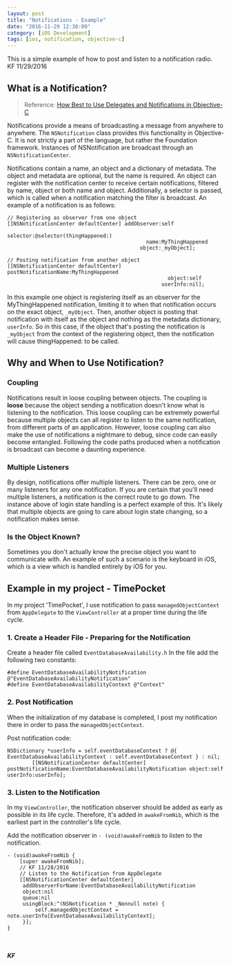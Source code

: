 ```yaml
---
layout: post
title: "Notifications - Example"
date: "2016-11-29 12:30:00"
category: [iOS Development]
tags: [ios, notification, objective-c]
---
```

<div class = "message">
This is a simple example of how to post and listen to a notification radio.
<br>KF 11/29/2016
</div>

##  What is a Notification? 
>Reference: [How Best to Use Delegates and Notifications in Objective-C](http://www.informit.com/articles/article.aspx?p=2091958)

Notifications provide a means of broadcasting a message from anywhere to anywhere. The `NSNotification` class provides this functionality in Objective-C. It is not strictly a part of the language, but rather the Foundation framework. Instances of NSNotification are broadcast through an `NSNotificationCenter`.

Notifications contain a name, an object and a dictionary of metadata. The object and metadata are optional, but the name is required. An object can register with the notification center to receive certain notifications, filtered by name, object or both name and object. Additionally, a selector is passed, which is called when a notification matching the filter is broadcast.
An example of a notification is as follows:
<!--more-->

```objc 
// Registering as observer from one object
[[NSNotificationCenter defaultCenter] addObserver:self
                                         selector:@selector(thingHappened:)
                                             name:MyThingHappened
                                           object:_myObject];

// Posting notification from another object
[[NSNotificationCenter defaultCenter] postNotificationName:MyThingHappened
                                                    object:self
                                                  userInfo:nil];
```

In this example one object is registering itself as an observer for the MyThingHappened notification, limiting it to when that notification occurs on the exact object, `_myObject`. Then, another object is posting that notification with itself as the object and nothing as the metadata dictionary, `userInfo`. So in this case, if the object that's posting the notification is `_myObject` from the context of the registering object, then the notification will cause thingHappened: to be called.

## Why and When to Use Notification?

### Coupling
Notifications result in loose coupling between objects. The coupling is **loose** because the object sending a notification doesn't know what is listening to the notification. This loose coupling can be extremely powerful because multiple objects can all register to listen to the same notification, from different parts of an application. However, loose coupling can also make the use of notifications a nightmare to debug, since code can easily become entangled. Following the code paths produced when a notification is broadcast can become a daunting experience.

### Multiple Listeners
By design, notifications offer multiple listeners. There can be zero, one or many listeners for any one notification. If you are certain that you'll need multiple listeners, a notification is the correct route to go down. The instance above of login state handling is a perfect example of this. It's likely that multiple objects are going to care about login state changing, so a notification makes sense.

### Is the Object Known?
Sometimes you don't actually know the precise object you want to communicate with. An example of such a scenario is the keyboard in iOS, which is a view which is handled entirely by iOS for you.

## Example in my project - TimePocket
In my project 'TimePocket', I use notification to pass `managedObjectContext` from `AppDelegate` to the `ViewController` at a proper time during the life cycle.

### 1. Create a Header File - Preparing for the Notification
Create a header file called `EventDatabaseAvailability.h`
In the file add the following two constants:

```objc
#define EventDatabaseAvailabilityNotification @"EventDatabaseAvailabilityNotification"
#define EventDatabaseAvailabilityContext @"Context"
```
### 2. Post Notification
When the initialization of my database is completed, I post my notification there in order to pass the `managedObjectContext`.

Post notification code:

```objc
NSDictionary *userInfo = self.eventDatabaseContext ? @{ EventDatabaseAvailabilityContext : self.eventDatabaseContext } : nil;
        [[NSNotificationCenter defaultCenter] postNotificationName:EventDatabaseAvailabilityNotification object:self userInfo:userInfo];
```
### 3. Listen to the Notification
In my `ViewController`, the notification observer should be added as early as possible in its life cycle. Therefore, it's added in `awakeFromNib`, which is the earliest part in the controller's life cycle.

Add the notification observer in `- (void)awakeFromNib` to listen to the notification.

```objc
- (void)awakeFromNib {
    [super awakeFromNib];
    // KF 11/28/2016
    // Listen to the Notification from AppDelegate
    [[NSNotificationCenter defaultCenter]
     addObserverForName:EventDatabaseAvailabilityNotification
     object:nil
     queue:nil
     usingBlock:^(NSNotification * _Nonnull note) {
         self.managedObjectContext = note.userInfo[EventDatabaseAvailabilityContext];
     }];
}
```

<br><br>
***KF***